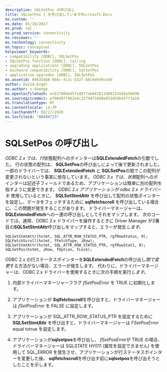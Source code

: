 ```yaml
---
description: SQLSetPos の呼び出し
title: SQLSetPos | を呼び出していますMicrosoft Docs
ms.custom: ''
ms.date: 01/19/2017
ms.prod: sql
ms.prod_service: connectivity
ms.reviewer: ''
ms.technology: connectivity
ms.topic: conceptual
helpviewer_keywords:
- compatibility [ODBC], SQLSetPos
- SQLSetPos function [ODBC], calling
- upgrading applications [ODBC], SQLSetPos
- backward compatibility [ODBC], SqlSetPos
- application upgrades [ODBC], SQLSetPos
ms.assetid: 846354b8-966c-4c2c-b32f-b0c8e649cedd
author: David-Engel
ms.author: v-daenge
ms.openlocfilehash: ecb1708b6d5fe9877ab647b11488131645e56690
ms.sourcegitcommit: e700497f962e4c2274df16d9e651059b42ff1a10
ms.translationtype: MT
ms.contentlocale: ja-JP
ms.lasthandoff: 08/17/2020
ms.locfileid: "88494713"
---
```

# <a name="calling-sqlsetpos"></a>SQLSetPos の呼び出し
*ODBC 2.x では、行*状態配列へのポインターは**SQLExtendedFetch**の引数でした。 行の状態の配列は、 **SQLSetPos**の呼び出しによって後で更新されました。 一部のドライバーでは、 **SQLExtendedFetch** と **SQLSetPos**の間でこの配列が変更されないという事実に依存しています。 *ODBC 3.x では、状態*配列へのポインターは記述子フィールドであるため、アプリケーションは簡単に別の配列を指すように変更できます。 ODBC *2.x アプリケーションが* odbc *2.x ドライバーを* 使用しているときに、 **SQLSetStmtAttr** を呼び出して配列の状態ポインターを設定し、データをフェッチするために **sqlfetchscroll** を呼び出している場合に、この問題が発生することがあります。 ドライバーマネージャーは、 **SQLExtendedFetch**への一連の呼び出しとしてそれをマップします。 次のコードでは、通常、ODBC 2.x ドライバーを操作するときに Driver Manager が2番目の**SQLSetStmtAttr**呼び出しをマップすると、エラーが発生*します。*  
  
```  
SQLSetStmtAttr(hstmt, SQL_ATTR_ROW_STATUS_PTR, rgfRowStatus, 0);  
SQLFetchScroll(hstmt, fFetchType, iRow);  
SQLSetStmtAttr(hstmt, SQL_ATTR_ROW_STATUS_PTR, rgfRowStat1, 0);  
SQLSetPos(hstmt, iRow, fOption, fLock);  
```  
  
 ODBC 2.x の行ステータスポインターを**SQLExtendedFetch**の呼び出し*間で変更*する方法がない場合、エラーが発生します。 代わりに、ドライバーマネージャーは、ODBC 2.x ドライバーを使用するときに次の手順を実行*します。*  
  
1.  内部ドライバーマネージャーフラグ *fSetPosError* を TRUE に初期化します。  
  
2.  アプリケーションが **Sqlfetchscroll**を呼び出すと、ドライバーマネージャーは *fSetPosError* を FALSE に設定します。  
  
3.  アプリケーションが SQL_ATTR_ROW_STATUS_PTR を設定するために **SQLSetStmtAttr** を呼び出すと、ドライバーマネージャーは *FSetPosError* equal totrue を設定します。  
  
4.  アプリケーションが**sqlsetpos**を呼び出し、 *fSetPosError*が TRUE の場合、ドライバーマネージャーは SQLSTATE HY011 (属性を設定できません) を使用して SQL_ERROR を発生させ、アプリケーションが行ステータスポインターを変更した後、 **sqlfetchscroll**を呼び出す前に**sqlsetpos**を呼び出そうとしたことを示します。
